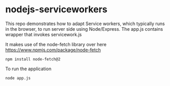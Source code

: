 # nodejs-serviceworkers

This repo demonstrates how to adapt Service workers, which typically runs in the browser, to run server side using Node/Express. The app.js contains wrapper that invokes servicework.js

It makes use of the node-fetch library over here https://www.npmjs.com/package/node-fetch

```
npm install node-fetch@2
```

To run the application
```
node app.js
```

